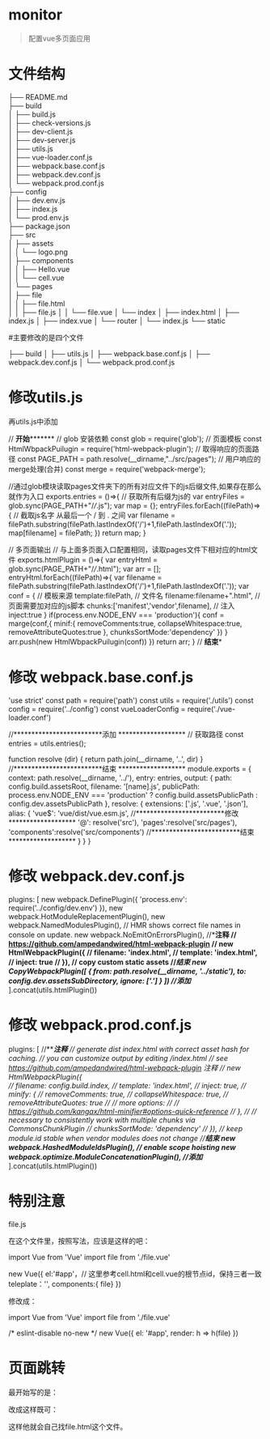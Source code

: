 # monitor

> 配置vue多页面应用

# 文件结构

├── README.md <br />
├── build <br />
│   ├── build.js<br />
│   ├── check-versions.js<br />
│   ├── dev-client.js<br />
│   ├── dev-server.js<br />
│   ├── utils.js<br />
│   ├── vue-loader.conf.js<br />
│   ├── webpack.base.conf.js<br />
│   ├── webpack.dev.conf.js<br />
│   └── webpack.prod.conf.js<br />
├── config<br />
│   ├── dev.env.js<br />
│   ├── index.js<br />
│   └── prod.env.js<br />
├── package.json<br />
├── src<br />
│   ├── assets<br />
│   │   └── logo.png<br />
│   ├── components<br />
│   │   ├── Hello.vue<br />
│   │   └── cell.vue<br />
│   └── pages<br />
│       ├── file<br />
│       │   ├── file.html<br />
│       │   ├── file.js
│       │   └── file.vue
│       └── index
│           ├── index.html
│           ├── index.js
│           ├── index.vue
│           └── router
│               └── index.js
└── static

#主要修改的是四个文件

├── build
│   ├── utils.js
│   ├── webpack.base.conf.js
│   ├── webpack.dev.conf.js
│   └── webpack.prod.conf.js

# 修改utils.js

再utils.js中添加

// ****************开始***********************
// glob 安装依赖
const glob = require('glob');
// 页面模板
const HtmlWbpackPuilugin = require('html-webpack-plugin');
// 取得响应的页面路径
const PAGE_PATH = path.resolve(__dirname,"../src/pages");
// 用户响应的merge处理(合并)
const merge = require('webpack-merge');

//通过glob模块读取pages文件夹下的所有对应文件下的js后缀文件,如果存在那么就作为入口
exports.entries = ()=>{
  // 获取所有后缀为js的
  var entryFiles = glob.sync(PAGE_PATH+"/*/*.js");
  var map = {};
  entryFiles.forEach((filePath)=>{
    // 截取js名字   从最后一个 / 到 . 之间
    var filename = filePath.substring(filePath.lastIndexOf('\/')+1,filePath.lastIndexOf('.'));
    map[filename] = filePath;
    })
    return map;
}

// 多页面输出
// 与上面多页面入口配置相同，读取pages文件下相对应的html文件
exports.htmlPlugin = ()=>{
  var entryHtml = glob.sync(PAGE_PATH+"/*/*.html");
  var arr = [];
  entryHtml.forEach((filePath)=>{
    var filename = filePath.substring(filePath.lastIndexOf('\/')+1,filePath.lastIndexOf('.'));
    var conf = {
      // 模板来源
      template:filePath,
      // 文件名
      filename:filename+".html",
      // 页面需要加对应的js脚本
      chunks:['manifest','vendor',filename],
      // 注入
      inject:true
    }
    if(process.env.NODE_ENV === 'production'){
      conf = marge(conf,{
        minif:{
          removeComments:true,
          collapseWhitespace:true,
          removeAttributeQuotes:true
        },
        chunksSortMode:'dependency'
      })
    }
    arr.push(new HtmlWbpackPuilugin(conf))
  })
  return arr;
}
// ************************结束*************************

# 修改 webpack.base.conf.js
'use strict'
const path = require('path')
const utils = require('./utils')
const config = require('../config')
const vueLoaderConfig = require('./vue-loader.conf')

//*************************添加 *******************
// 获取路径
const entries = utils.entries();

function resolve (dir) {
  return path.join(__dirname, '..', dir)
}
//*************************结束 *******************
module.exports = {
  context: path.resolve(__dirname, '../'),
  entry: entries,
  output: {
    path: config.build.assetsRoot,
    filename: '[name].js',
    publicPath: process.env.NODE_ENV === 'production'
      ? config.build.assetsPublicPath
      : config.dev.assetsPublicPath
  },
  resolve: {
    extensions: ['.js', '.vue', '.json'],
    alias: {
      'vue$': 'vue/dist/vue.esm.js',
//*************************修改 *******************
      '@': resolve('src'),
      'pages':resolve('src/pages'),
      'components':resolve('src/components')
//*************************结束 *******************
    }
  }
}
# 修改 webpack.dev.conf.js

plugins: [
    new webpack.DefinePlugin({
      'process.env': require('../config/dev.env')
    }),
    new webpack.HotModuleReplacementPlugin(),
    new webpack.NamedModulesPlugin(), // HMR shows correct file names in console on update.
    new webpack.NoEmitOnErrorsPlugin(),
//*************************注释**********************
    // https://github.com/ampedandwired/html-webpack-plugin
    // new HtmlWebpackPlugin({
    //   filename: 'index.html',
    //   template: 'index.html',
    //   inject: true
    // }),
    // copy custom static assets
//************************结束**********************
    new CopyWebpackPlugin([
      {
        from: path.resolve(__dirname, '../static'),
        to: config.dev.assetsSubDirectory,
        ignore: ['.*']
      }
    ])
//**********************添加*************************
  ].concat(utils.htmlPlugin())
  
  # 修改 webpack.prod.conf.js
  
  plugins: [
  //*************************注释**********************
    // generate dist index.html with correct asset hash for caching.
    // you can customize output by editing /index.html
    // see https://github.com/ampedandwired/html-webpack-plugin
注释
    // new HtmlWebpackPlugin({	
    //   filename: config.build.index,
    //   template: 'index.html',
    //   inject: true,
    //   minify: {
    //     removeComments: true,
    //     collapseWhitespace: true,
    //     removeAttributeQuotes: true
    //     // more options:
    //     // https://github.com/kangax/html-minifier#options-quick-reference
    //   },
    //   // necessary to consistently work with multiple chunks via CommonsChunkPlugin
    //   chunksSortMode: 'dependency'
    // }),
    // keep module.id stable when vendor modules does not change
//************************结束**********************
    new webpack.HashedModuleIdsPlugin(),
    // enable scope hoisting
    new webpack.optimize.ModuleConcatenationPlugin(),
//**********************添加*************************
    ].concat(utils.htmlPlugin())
    
# 特别注意

file.js

在这个文件里，按照写法，应该是这样的吧：

import Vue from 'Vue'
import file from './file.vue'

new Vue({
    el:'#app'，// 这里参考cell.html和cell.vue的根节点id，保持三者一致
    teleplate：'<file/>',
    components:{ file}
})

修改成：

import Vue from 'Vue'
import file from './file.vue'

/* eslint-disable no-new */
new Vue({
  el: '#app',
  render: h => h(file)
})

# 页面跳转
最开始写的是：

 <!-- index.html -->
<a href='../file/file.html'></a>

改成这样既可：

 <!-- index.html -->
<a href='cell.html'></a>

这样他就会自己找file.html这个文件。
